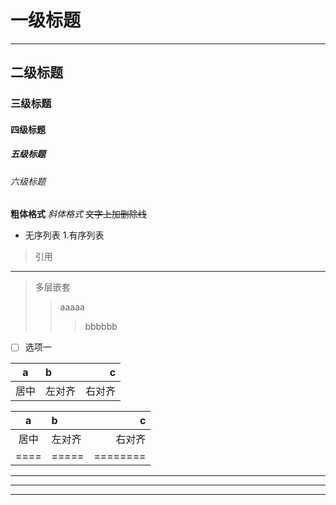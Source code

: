 # 一级标题
--------
## 二级标题
### 三级标题
#### 四级标题
##### 五级标题
###### 六级标题
**粗体格式**
*斜体格式*
~~文字上加删除线~~
- 无序列表
1.有序列表
> 引用
***
>多层嵌套
>>aaaaa
>>>bbbbbb
- [ ] 选项一

|  a   |   b   |    c   |
|:----:|:----- | ------:|
| 居中 | 左对齐 | 右对齐 |

a  | b | c
:-:|:- |-:
居中|左对齐|右对齐
====|=====|========

---
***
* * *
